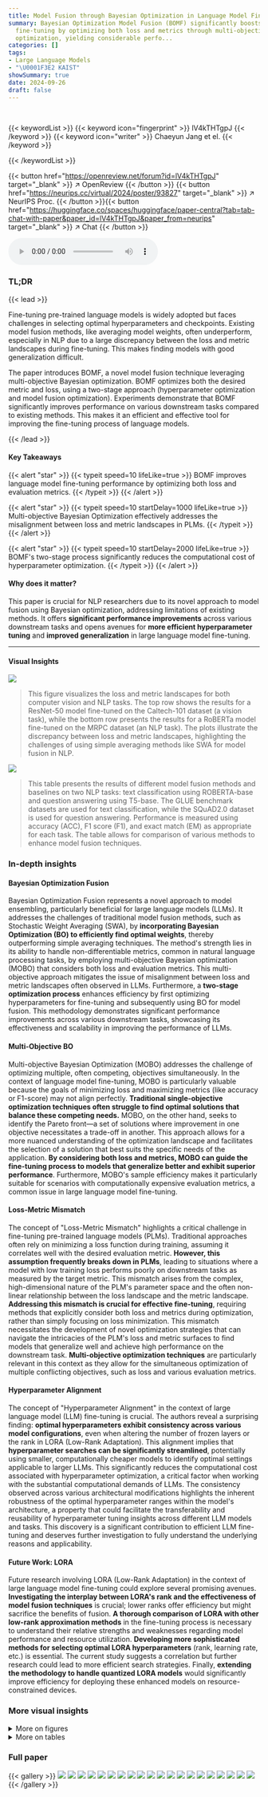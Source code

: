 ```yaml
---
title: Model Fusion through Bayesian Optimization in Language Model Fine-Tuning
summary: Bayesian Optimization Model Fusion (BOMF) significantly boosts language model
  fine-tuning by optimizing both loss and metrics through multi-objective Bayesian
  optimization, yielding considerable perfo...
categories: []
tags:
- Large Language Models
- "\U0001F3E2 KAIST"
showSummary: true
date: 2024-09-26
draft: false
---
```


<br>

{{< keywordList >}}
{{< keyword icon="fingerprint" >}} lV4kTHTgpJ {{< /keyword >}}
{{< keyword icon="writer" >}} Chaeyun Jang et el. {{< /keyword >}}
 
{{< /keywordList >}}

{{< button href="https://openreview.net/forum?id=lV4kTHTgpJ" target="_blank" >}}
↗ OpenReview
{{< /button >}}
{{< button href="https://neurips.cc/virtual/2024/poster/93827" target="_blank" >}}
↗ NeurIPS Proc.
{{< /button >}}{{< button href="https://huggingface.co/spaces/huggingface/paper-central?tab=tab-chat-with-paper&paper_id=lV4kTHTgpJ&paper_from=neurips" target="_blank" >}}
↗ Chat
{{< /button >}}



<audio controls>
    <source src="https://ai-paper-reviewer.com/lV4kTHTgpJ/podcast.wav" type="audio/wav">
    Your browser does not support the audio element.
</audio>


### TL;DR


{{< lead >}}

Fine-tuning pre-trained language models is widely adopted but faces challenges in selecting optimal hyperparameters and checkpoints.  Existing model fusion methods, like averaging model weights, often underperform, especially in NLP due to a large discrepancy between the loss and metric landscapes during fine-tuning. This makes finding models with good generalization difficult.

The paper introduces BOMF, a novel model fusion technique leveraging multi-objective Bayesian optimization. BOMF optimizes both the desired metric and loss, using a two-stage approach (hyperparameter optimization and model fusion optimization).  Experiments demonstrate that BOMF significantly improves performance on various downstream tasks compared to existing methods. This makes it an efficient and effective tool for improving the fine-tuning process of language models.

{{< /lead >}}


#### Key Takeaways

{{< alert "star" >}}
{{< typeit speed=10 lifeLike=true >}} BOMF improves language model fine-tuning performance by optimizing both loss and evaluation metrics. {{< /typeit >}}
{{< /alert >}}

{{< alert "star" >}}
{{< typeit speed=10 startDelay=1000 lifeLike=true >}} Multi-objective Bayesian Optimization effectively addresses the misalignment between loss and metric landscapes in PLMs. {{< /typeit >}}
{{< /alert >}}

{{< alert "star" >}}
{{< typeit speed=10 startDelay=2000 lifeLike=true >}} BOMF's two-stage process significantly reduces the computational cost of hyperparameter optimization. {{< /typeit >}}
{{< /alert >}}

#### Why does it matter?
This paper is crucial for NLP researchers due to its novel approach to model fusion using Bayesian optimization, addressing limitations of existing methods.  It offers **significant performance improvements** across various downstream tasks and opens avenues for **more efficient hyperparameter tuning** and **improved generalization** in large language model fine-tuning.

------
#### Visual Insights



![](https://ai-paper-reviewer.com/lV4kTHTgpJ/figures_3_1.jpg)

> This figure visualizes the loss and metric landscapes for both computer vision and NLP tasks.  The top row shows the results for a ResNet-50 model fine-tuned on the Caltech-101 dataset (a vision task), while the bottom row presents the results for a RoBERTa model fine-tuned on the MRPC dataset (an NLP task).  The plots illustrate the discrepancy between loss and metric landscapes, highlighting the challenges of using simple averaging methods like SWA for model fusion in NLP.





![](https://ai-paper-reviewer.com/lV4kTHTgpJ/tables_7_1.jpg)

> This table presents the results of different model fusion methods and baselines on two NLP tasks: text classification using ROBERTA-base and question answering using T5-base.  The GLUE benchmark datasets are used for text classification, while the SQuAD2.0 dataset is used for question answering.  Performance is measured using accuracy (ACC), F1 score (F1), and exact match (EM) as appropriate for each task.  The table allows for comparison of various methods to enhance model fusion techniques.





### In-depth insights


#### Bayesian Optimization Fusion
Bayesian Optimization Fusion represents a novel approach to model ensembling, particularly beneficial for large language models (LLMs).  It addresses the challenges of traditional model fusion methods, such as Stochastic Weight Averaging (SWA), by **incorporating Bayesian Optimization (BO) to efficiently find optimal weights**, thereby outperforming simple averaging techniques. The method's strength lies in its ability to handle non-differentiable metrics, common in natural language processing tasks, by employing multi-objective Bayesian optimization (MOBO) that considers both loss and evaluation metrics.  This multi-objective approach mitigates the issue of misalignment between loss and metric landscapes often observed in LLMs. Furthermore, a **two-stage optimization process** enhances efficiency by first optimizing hyperparameters for fine-tuning and subsequently using BO for model fusion. This methodology demonstrates significant performance improvements across various downstream tasks, showcasing its effectiveness and scalability in improving the performance of LLMs.

#### Multi-Objective BO
Multi-objective Bayesian Optimization (MOBO) addresses the challenge of optimizing multiple, often competing, objectives simultaneously. In the context of language model fine-tuning, MOBO is particularly valuable because the goals of minimizing loss and maximizing metrics (like accuracy or F1-score) may not align perfectly.  **Traditional single-objective optimization techniques often struggle to find optimal solutions that balance these competing needs.** MOBO, on the other hand, seeks to identify the Pareto front—a set of solutions where improvement in one objective necessitates a trade-off in another. This approach allows for a more nuanced understanding of the optimization landscape and facilitates the selection of a solution that best suits the specific needs of the application.  **By considering both loss and metrics, MOBO can guide the fine-tuning process to models that generalize better and exhibit superior performance**. Furthermore, MOBO's sample efficiency makes it particularly suitable for scenarios with computationally expensive evaluation metrics, a common issue in large language model fine-tuning.

#### Loss-Metric Mismatch
The concept of "Loss-Metric Mismatch" highlights a critical challenge in fine-tuning pre-trained language models (PLMs).  Traditional approaches often rely on minimizing a loss function during training, assuming it correlates well with the desired evaluation metric. **However, this assumption frequently breaks down in PLMs**, leading to situations where a model with low training loss performs poorly on downstream tasks as measured by the target metric.  This mismatch arises from the complex, high-dimensional nature of the PLM's parameter space and the often non-linear relationship between the loss landscape and the metric landscape.  **Addressing this mismatch is crucial for effective fine-tuning**, requiring methods that explicitly consider both loss and metrics during optimization, rather than simply focusing on loss minimization.  This mismatch necessitates the development of novel optimization strategies that can navigate the intricacies of the PLM's loss and metric surfaces to find models that generalize well and achieve high performance on the downstream task.  **Multi-objective optimization techniques** are particularly relevant in this context as they allow for the simultaneous optimization of multiple conflicting objectives, such as loss and various evaluation metrics.

#### Hyperparameter Alignment
The concept of "Hyperparameter Alignment" in the context of large language model (LLM) fine-tuning is crucial.  The authors reveal a surprising finding: **optimal hyperparameters exhibit consistency across various model configurations**, even when altering the number of frozen layers or the rank in LORA (Low-Rank Adaptation).  This alignment implies that **hyperparameter searches can be significantly streamlined**, potentially using smaller, computationally cheaper models to identify optimal settings applicable to larger LLMs.  This significantly reduces the computational cost associated with hyperparameter optimization, a critical factor when working with the substantial computational demands of LLMs. The consistency observed across various architectural modifications highlights the inherent robustness of the optimal hyperparameter ranges within the model's architecture, a property that could facilitate the transferability and reusability of hyperparameter tuning insights across different LLM models and tasks. This discovery is a significant contribution to efficient LLM fine-tuning and deserves further investigation to fully understand the underlying reasons and applicability.

#### Future Work: LORA
Future research involving LORA (Low-Rank Adaptation) in the context of large language model fine-tuning could explore several promising avenues.  **Investigating the interplay between LORA's rank and the effectiveness of model fusion techniques** is crucial; lower ranks offer efficiency but might sacrifice the benefits of fusion.  **A thorough comparison of LORA with other low-rank approximation methods** in the fine-tuning process is necessary to understand their relative strengths and weaknesses regarding model performance and resource utilization. **Developing more sophisticated methods for selecting optimal LORA hyperparameters** (rank, learning rate, etc.) is essential. The current study suggests a correlation but further research could lead to more efficient search strategies.  Finally, **extending the methodology to handle quantized LORA models** would significantly improve efficiency for deploying these enhanced models on resource-constrained devices.


### More visual insights

<details>
<summary>More on figures
</summary>


![](https://ai-paper-reviewer.com/lV4kTHTgpJ/figures_4_1.jpg)

> This figure visualizes the loss and metric landscapes for both computer vision and NLP tasks.  The top row shows ResNet-50 on Caltech-101, with (a) showing the loss landscape and (b) showing the metric (1-accuracy and F1-score).  The bottom row shows the same for ROBERTA on MRPC, again with (c) showing the loss and (d) showing the metric.  The visualization helps illustrate the difference in landscape characteristics between vision and NLP tasks and is used to motivate the need for a new model fusion technique. 


![](https://ai-paper-reviewer.com/lV4kTHTgpJ/figures_5_1.jpg)

> This figure shows the correlation between the best single model performance within a training trajectory and the final fused model performance after applying the BOMF method.  Each point represents a different fine-tuning run with varying hyperparameters. The positive correlation indicates that using better performing training trajectories leads to better fused models.


![](https://ai-paper-reviewer.com/lV4kTHTgpJ/figures_20_1.jpg)

> This figure visualizes the loss and metric landscapes for both computer vision and NLP tasks.  It highlights the significant difference between the loss and metric landscapes in NLP, showing a lack of alignment between loss minima and optimal metric values. The visualization uses ResNet-50 and ROBERTA models, with the metric representing accuracy (vision) and F1 score (NLP). The figure demonstrates a key finding of the paper: the mismatch of loss and metric landscapes makes simple averaging methods less effective for NLP fine-tuning.


![](https://ai-paper-reviewer.com/lV4kTHTgpJ/figures_20_2.jpg)

> This figure visualizes the loss and metric landscapes for both computer vision and NLP tasks.  It shows the discrepancy between the loss and metric surfaces for NLP models, which motivates the use of a multi-objective Bayesian optimization approach in the paper.


![](https://ai-paper-reviewer.com/lV4kTHTgpJ/figures_21_1.jpg)

> This figure visualizes the validation loss and F1 score for different hyperparameters (batch size and learning rate) across various LORA ranks in a fine-tuning experiment using the ROBERTa model on the MRPC dataset.  The plots demonstrate that the optimal hyperparameters remain consistent regardless of the LORA rank used, highlighting the robustness and efficiency of the proposed method.


![](https://ai-paper-reviewer.com/lV4kTHTgpJ/figures_21_2.jpg)

> This figure shows the validation loss and F1 score for different hyperparameter settings (batch size and learning rate) and varying numbers of LORA rank during the fine-tuning of a ROBERTa model on the MRPC dataset.  The plots demonstrate that the optimal hyperparameters remain consistent across different LORA ranks, suggesting a potential for efficient hyperparameter tuning using smaller models.


![](https://ai-paper-reviewer.com/lV4kTHTgpJ/figures_21_3.jpg)

> This figure displays the validation loss and F1 score for different hyperparameters (batch size and learning rate) and LORA ranks while fine-tuning a ROBERTa model on the MRPC dataset. The plots show a consistent alignment of optimal hyperparameters across various LORA ranks, suggesting that optimizing on a smaller model with fewer parameters can effectively transfer to larger models.


![](https://ai-paper-reviewer.com/lV4kTHTgpJ/figures_21_4.jpg)

> This figure presents the results of an experiment on the MRPC dataset using the ROBERTa model.  The experiment explores the effects of varying three hyperparameters (learning rate, batch size, and the number of frozen layers) on both the validation loss and the F1 score.  The plots show that the optimal hyperparameter values for achieving the best F1 score remain relatively consistent across different numbers of frozen layers. However, when all pre-trained layers are frozen, the optimal hyperparameters differ significantly.


![](https://ai-paper-reviewer.com/lV4kTHTgpJ/figures_22_1.jpg)

> This figure shows the validation loss and F1 score for different hyperparameters (batch size and learning rate) while varying the rank of the LORA (Low-Rank Adaptation) method during fine-tuning of the RoBERTa model on the MRPC dataset.  The results demonstrate that the optimal hyperparameters remain largely consistent across different LORA ranks, suggesting that hyperparameter tuning might be performed on a smaller model with a lower LORA rank, potentially reducing computational cost.


![](https://ai-paper-reviewer.com/lV4kTHTgpJ/figures_22_2.jpg)

> This figure displays the validation loss and F1 score for different hyperparameter settings (batch size and learning rate) across varying LORA ranks while fine-tuning the ROBERTa model on the MRPC dataset.  The results show that optimal hyperparameters remain consistent across different LORA ranks, suggesting potential computational savings by using lower-rank models during hyperparameter optimization.


![](https://ai-paper-reviewer.com/lV4kTHTgpJ/figures_22_3.jpg)

> This figure visualizes the validation metric (accuracy) and loss for different learning rate schedules (cosine, linear, step, constant) and varying numbers of frozen layers (all, 2, 4, 6) during fine-tuning of the ROBERTa-base model on the RTE dataset.  The consistent alignment of optimal hyperparameters across different numbers of frozen layers highlights their importance for achieving optimal performance.  The results show that the choice of learning rate schedule significantly impacts performance, even with varying numbers of frozen layers.


![](https://ai-paper-reviewer.com/lV4kTHTgpJ/figures_22_4.jpg)

> The figure shows the validation loss and metric (accuracy) for the ROBERTa-base model on the RTE dataset, varying the learning rate schedule (cosine, linear, step, constant) and the number of frozen layers (all, 6, 4, 2, none).  The key takeaway is that the optimal hyperparameters are largely consistent, even when different numbers of layers are frozen, highlighting the importance of proper hyperparameter tuning.


![](https://ai-paper-reviewer.com/lV4kTHTgpJ/figures_23_1.jpg)

> This figure visualizes the loss and metric landscapes for both computer vision (ResNet-50 on Caltech-101) and NLP (RoBERTa on MRPC) tasks.  It shows a clear difference in the alignment between loss and metric landscapes between the two domains. In computer vision, there is a strong correlation, whereas in NLP, there is a significant mismatch. This difference motivates the use of multi-objective Bayesian optimization in the proposed method.


![](https://ai-paper-reviewer.com/lV4kTHTgpJ/figures_23_2.jpg)

> This figure visualizes the loss and metric landscapes for both computer vision and NLP tasks.  It shows how the loss and metric surfaces differ between the two domains, highlighting the mismatch between loss and metric landscapes in NLP, which motivates the use of multi-objective optimization in the BOMF approach.


</details>




<details>
<summary>More on tables
</summary>


![](https://ai-paper-reviewer.com/lV4kTHTgpJ/tables_8_1.jpg)
> This table compares the performance of BOMF against several baseline methods on two tasks using large language models: summarization (SAMSum dataset) and Korean medical multiple choice question answering (KorMCQA dataset).  For summarization, Rouge scores (R1, R2, RL) are reported. For the question-answering task, accuracy is reported for three different professions (doctor, nurse, pharmacist). The results are shown for two different large language models: LLAMA2-7B and LLAMA3-8B.

![](https://ai-paper-reviewer.com/lV4kTHTgpJ/tables_8_2.jpg)
> This table presents a comparison of the performance of BOMF and several baseline methods on two tasks using large language models: summarization (SAMSum dataset) and medical multiple-choice question answering (KorMCQA dataset).  The models used are LLAMA2-7B and LLAMA3-8B.  For summarization, performance is measured using Rouge-1, Rouge-2, and Rouge-L scores. For the medical question answering task, accuracy is reported for three categories: Doctor, Nurse, and Pharmacist. The table helps assess BOMF's effectiveness compared to established methods in these specific contexts.

![](https://ai-paper-reviewer.com/lV4kTHTgpJ/tables_9_1.jpg)
> This table presents the results of different model fusion techniques and baselines on two NLP tasks: text classification using the RoBERTa-base model and question answering using the T5-base model.  The GLUE benchmark datasets are used for text classification, and the SQuAD2.0 dataset is used for question answering.  The table shows performance metrics for each method across various datasets, including accuracy (ACC), F1 score (F1), and Exact Match (EM).

![](https://ai-paper-reviewer.com/lV4kTHTgpJ/tables_9_2.jpg)
> This table compares the performance of different model fusion techniques and fine-tuning methods on medium-sized language models (RoBERTa-base and T5-base) for text classification and question answering tasks.  It shows the accuracy (ACC), F1 score (F1), and exact match (EM) for each method across different datasets.  The results highlight the effectiveness of the proposed BOMF (Bayesian Optimization Model Fusion) method compared to several baselines.

![](https://ai-paper-reviewer.com/lV4kTHTgpJ/tables_15_1.jpg)
> This table compares the performance of different model fusion methods (BOMF and baselines) on medium-sized language models (ROBERTa-base and T5-base).  The models were fine-tuned on text classification tasks from the GLUE benchmark and a question answering task from SQuAD2.0.  The table shows the accuracy (ACC), F1 score, and Exact Match (EM) for each model and dataset.  The results demonstrate the effectiveness of BOMF in improving model performance.

![](https://ai-paper-reviewer.com/lV4kTHTgpJ/tables_16_1.jpg)
> This table compares the performance of different model fusion methods (BOMF and baselines) on two medium-sized language models: RoBERTa-base and T5-base.  The models were fine-tuned on various text classification tasks from the GLUE benchmark and a question answering task using the SQuAD2.0 dataset. The table reports accuracy (ACC), F1 score, and exact match (EM) for each method across multiple datasets.  This provides a quantitative assessment of the proposed BOMF method against well-established baselines. 

![](https://ai-paper-reviewer.com/lV4kTHTgpJ/tables_17_1.jpg)
> This table presents the results of experiments conducted on medium-sized language models (ROBERTa-base and T5-base) for text classification and question answering tasks.  It compares the performance of BOMF (the proposed method) against several baseline methods across various datasets (a subset of GLUE and SQuAD2.0).  The results are reported using accuracy (ACC), F1-score (F1), and Exact Match (EM) as evaluation metrics, providing a comprehensive comparison of the model's performance on different tasks.

![](https://ai-paper-reviewer.com/lV4kTHTgpJ/tables_18_1.jpg)
> This table presents the results of different model fusion methods and baselines on medium-sized language models (RoBERTa-base and T5-base) for text classification (using a subset of GLUE benchmark datasets) and question answering (using the SQuAD2.0 dataset).  It compares the performance of BOMF (the proposed method) against several baseline methods like Grid Fine-Tuning, HPBO, SWA, OTfusion, Greedy SWA, Learned SWA, and TWA.  The evaluation metrics used are Accuracy (ACC), F1 score (F1), and Exact Match (EM).

![](https://ai-paper-reviewer.com/lV4kTHTgpJ/tables_20_1.jpg)
> This table presents the results of experiments conducted on medium-sized language models (RoBERTa-base and T5-base).  It compares the performance of the proposed BOMF method against several baseline methods across various text classification (using GLUE benchmark datasets) and question answering (using SQuAD2.0) tasks.  The results are reported in terms of accuracy (ACC), F1 score (F1), and exact match (EM) metrics, providing a comprehensive performance comparison.

![](https://ai-paper-reviewer.com/lV4kTHTgpJ/tables_24_1.jpg)
> This table presents the results of different model fusion and fine-tuning methods on medium-sized language models (ROBERTa-base and T5-base).  It compares the performance of BOMF against several baseline methods across multiple text classification and question-answering tasks, using standard evaluation metrics (accuracy, F1 score, exact match).  The results highlight the effectiveness of BOMF in achieving state-of-the-art results on these tasks.

![](https://ai-paper-reviewer.com/lV4kTHTgpJ/tables_24_2.jpg)
> This table shows the Spearman's rank correlation between loss and metrics (R1, R2, RL) for different optimization strategies on the SAMSum dataset using the LLAMA2-7B model.  It compares the baseline (HPBO), using only loss for optimization; Loss BO SWA, using only loss in the MOBO process; Metric BO SWA, only using metrics in the MOBO process; and BOMF, using both loss and metrics. The results highlight the impact of incorporating multiple objectives into the optimization process.

![](https://ai-paper-reviewer.com/lV4kTHTgpJ/tables_24_3.jpg)
> This table presents the performance comparison of different optimization strategies (including the proposed BOMF) on two medium-sized language models: ROBERTa-base for text classification tasks using the GLUE benchmark, and T5-base for question answering using the SQuAD2.0 dataset.  The results are shown for various metrics: accuracy (ACC), F1 score (F1), and exact match (EM).

![](https://ai-paper-reviewer.com/lV4kTHTgpJ/tables_25_1.jpg)
> This table compares the performance of different model fusion methods, including BOMF, using a ChatGPT-based evaluation approach.  The evaluation involves a human-like grading task of the similarity between student-submitted answers and the ground truth, providing a numerical score for each model.

![](https://ai-paper-reviewer.com/lV4kTHTgpJ/tables_25_2.jpg)
> This table presents the results of the text classification task using the RoBERTa-base model on a subset of the GLUE benchmark datasets and the question-answering task using the T5-base model on the SQuAD2.0 dataset.  It compares the performance of the BOMF method to several baseline methods (Grid Fine-Tune, HPBO (Full), SWA, OTFUSION, Greedy SWA, Learned SWA, TWA) across different metrics (accuracy, F1 score, exact match).  The results show the effectiveness of BOMF compared to other baselines.

![](https://ai-paper-reviewer.com/lV4kTHTgpJ/tables_26_1.jpg)
> This table compares the performance of different model fusion techniques (BOMF and baselines) on two NLP tasks: text classification using ROBERTa-base and question answering using T5-base.  It shows the accuracy (ACC), F1 score (F1), and Exact Match (EM) for each method across various datasets.  The results highlight the improved performance of the proposed BOMF method.

![](https://ai-paper-reviewer.com/lV4kTHTgpJ/tables_26_2.jpg)
> This table presents the performance comparison of different model fusion methods and baselines on two medium-sized language models: ROBERTA-base for text classification (using GLUE benchmark datasets), and T5-base for question answering (using SQuAD2.0 dataset).  The results show accuracy (ACC), F1-score (F1), and Exact Match (EM) for each method and dataset.  It helps to evaluate the effectiveness of various model fusion strategies in improving the performance of pre-trained language models on downstream NLP tasks.

![](https://ai-paper-reviewer.com/lV4kTHTgpJ/tables_26_3.jpg)
> This table presents the results of the proposed BOMF method and several baseline methods on two medium-sized language models: RoBERTa-base for text classification on the GLUE benchmark and T5-base for question answering on SQuAD2.0.  The table compares the performance across different datasets using metrics like accuracy (ACC), F1 score (F1), and Exact Match (EM).

</details>




### Full paper

{{< gallery >}}
<img src="https://ai-paper-reviewer.com/lV4kTHTgpJ/1.png" class="grid-w50 md:grid-w33 xl:grid-w25" />
<img src="https://ai-paper-reviewer.com/lV4kTHTgpJ/2.png" class="grid-w50 md:grid-w33 xl:grid-w25" />
<img src="https://ai-paper-reviewer.com/lV4kTHTgpJ/3.png" class="grid-w50 md:grid-w33 xl:grid-w25" />
<img src="https://ai-paper-reviewer.com/lV4kTHTgpJ/4.png" class="grid-w50 md:grid-w33 xl:grid-w25" />
<img src="https://ai-paper-reviewer.com/lV4kTHTgpJ/5.png" class="grid-w50 md:grid-w33 xl:grid-w25" />
<img src="https://ai-paper-reviewer.com/lV4kTHTgpJ/6.png" class="grid-w50 md:grid-w33 xl:grid-w25" />
<img src="https://ai-paper-reviewer.com/lV4kTHTgpJ/7.png" class="grid-w50 md:grid-w33 xl:grid-w25" />
<img src="https://ai-paper-reviewer.com/lV4kTHTgpJ/8.png" class="grid-w50 md:grid-w33 xl:grid-w25" />
<img src="https://ai-paper-reviewer.com/lV4kTHTgpJ/9.png" class="grid-w50 md:grid-w33 xl:grid-w25" />
<img src="https://ai-paper-reviewer.com/lV4kTHTgpJ/10.png" class="grid-w50 md:grid-w33 xl:grid-w25" />
<img src="https://ai-paper-reviewer.com/lV4kTHTgpJ/11.png" class="grid-w50 md:grid-w33 xl:grid-w25" />
<img src="https://ai-paper-reviewer.com/lV4kTHTgpJ/12.png" class="grid-w50 md:grid-w33 xl:grid-w25" />
<img src="https://ai-paper-reviewer.com/lV4kTHTgpJ/13.png" class="grid-w50 md:grid-w33 xl:grid-w25" />
<img src="https://ai-paper-reviewer.com/lV4kTHTgpJ/14.png" class="grid-w50 md:grid-w33 xl:grid-w25" />
<img src="https://ai-paper-reviewer.com/lV4kTHTgpJ/15.png" class="grid-w50 md:grid-w33 xl:grid-w25" />
<img src="https://ai-paper-reviewer.com/lV4kTHTgpJ/16.png" class="grid-w50 md:grid-w33 xl:grid-w25" />
<img src="https://ai-paper-reviewer.com/lV4kTHTgpJ/17.png" class="grid-w50 md:grid-w33 xl:grid-w25" />
<img src="https://ai-paper-reviewer.com/lV4kTHTgpJ/18.png" class="grid-w50 md:grid-w33 xl:grid-w25" />
<img src="https://ai-paper-reviewer.com/lV4kTHTgpJ/19.png" class="grid-w50 md:grid-w33 xl:grid-w25" />
<img src="https://ai-paper-reviewer.com/lV4kTHTgpJ/20.png" class="grid-w50 md:grid-w33 xl:grid-w25" />
{{< /gallery >}}